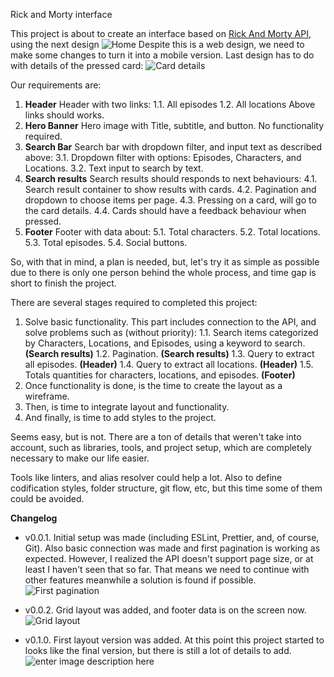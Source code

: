 Rick and Morty interface

This project is about to create an interface based on [Rick And Morty API](https://rickandmortyapi.com/), using the next design
![Home](https://i.ibb.co/3fwSqJW/home.png)
Despite this is a web design, we need to make some changes to turn it into a mobile version.
Last design has to do with details of the pressed card:
![Card details](https://i.ibb.co/PhNhbbt/profile.png)

Our requirements are:

 1. **Header**
	Header with two links:
		1.1. All episodes
		1.2. All locations
	Above links should works.
 2. **Hero Banner**
	 Hero image with Title, subtitle, and button. No functionality required.
 3. **Search Bar**
	 Search bar with dropdown filter, and input text as described above:
	 3.1. Dropdown filter with options: Episodes, Characters, and Locations.
	 3.2. Text input to search by text.
 4. **Search results**
	 Search results should responds to next behaviours:
	 4.1. Search result container to show results with cards.
	 4.2. Pagination and dropdown to choose items per page.
	 4.3. Pressing on a card, will go to the card details.
	 4.4. Cards should have a feedback behaviour when pressed.
5. **Footer**
	Footer with data about:
	5.1. Total characters.
	5.2. Total locations.
	5.3. Total episodes.
	5.4. Social buttons.

So, with that in mind, a plan is needed, but, let's try it as simple as possible due to there is only one person behind the whole process, and time gap is short to finish the project.

There are several stages required to completed this project:

 1. Solve basic functionality.
	 This part includes connection to the API, and solve problems such as (without priority):
	 1.1. Search items categorized by Characters, Locations, and Episodes, using a keyword to search. **(Search results)**
	 1.2. Pagination. **(Search results)**
	 1.3. Query to extract all episodes. **(Header)**
	 1.4. Query to extract all locations. **(Header)**
	 1.5. Totals quantities for characters, locations, and episodes. **(Footer)**
 2. Once functionality is done, is the time to create the layout as a wireframe.
 3. Then, is time to integrate layout and functionality.
 4. And finally, is time to add styles to the project.

Seems easy, but is not. There are a ton of details that weren't take into account, such as libraries, tools, and project setup, which are completely necessary to make our life easier.

Tools like linters, and alias resolver could help a lot. Also to define codification styles, folder structure, git flow, etc, but this time some of them could be avoided.

**Changelog**

 - v0.0.1. Initial setup was made (including ESLint, Prettier, and, of course, Git). Also basic connection was made and first pagination is working as expected. However, I realized the API doesn't support page size, or at least I haven't seen that so far. That means we need to continue with other features meanwhile a solution is found if possible.
 ![First pagination](https://i.ibb.co/wcLL5yT/firstloadandpagination.gif)
 
 - v0.0.2. Grid layout was added, and footer data is on the screen now.
 ![Grid layout](https://i.ibb.co/Y8kN9bP/footer-data.png)

 - v0.1.0. First layout version was added. At this point this project started to looks like the final version, but there is still a lot of details to add.
 ![enter image description here](https://i.ibb.co/LP4G0V8/basiclayout.png)
